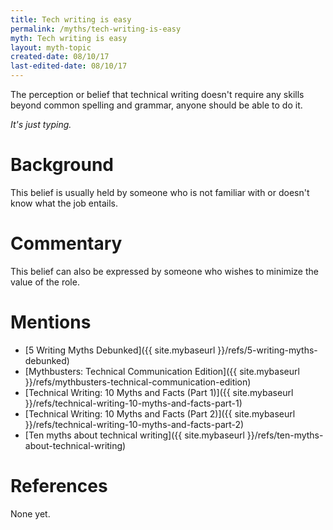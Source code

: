 ```yaml
---
title: Tech writing is easy
permalink: /myths/tech-writing-is-easy
myth: Tech writing is easy
layout: myth-topic
created-date: 08/10/17
last-edited-date: 08/10/17
---
```


The perception or belief that technical writing doesn't require any skills beyond common spelling and grammar, anyone should be able to do it. 

_It's just typing._

# Background

This belief is usually held by someone who is not familiar with or doesn't know what the job entails.

# Commentary

This belief can also be expressed by someone who wishes to minimize the value of the role.

# Mentions

* [5 Writing Myths Debunked]({{ site.mybaseurl }}/refs/5-writing-myths-debunked)
* [Mythbusters: Technical Communication Edition]({{ site.mybaseurl }}/refs/mythbusters-technical-communication-edition)				
* [Technical Writing: 10 Myths and Facts (Part 1)]({{ site.mybaseurl }}/refs/technical-writing-10-myths-and-facts-part-1)	
* [Technical Writing: 10 Myths and Facts (Part 2)]({{ site.mybaseurl }}/refs/technical-writing-10-myths-and-facts-part-2)	
* [Ten myths about technical writing]({{ site.mybaseurl }}/refs/ten-myths-about-technical-writing)

# References

None yet.
